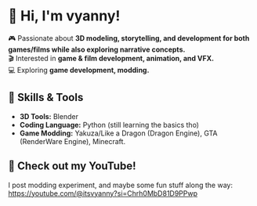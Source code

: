 # 👋 Hi, I'm vyanny!  
🎮 Passionate about **3D modeling, storytelling, and development for both games/films while also exploring narrative concepts.**  
🎬 Interested in **game & film development, animation, and VFX.**  
💻 Exploring **game development, modding.**  

## 🔧 Skills & Tools  
- **3D Tools:** Blender
- **Coding Language:** Python (still learning the basics tho)
- **Game Modding:** Yakuza/Like a Dragon (Dragon Engine), GTA (RenderWare Engine), Minecraft.
 
## 🎥 Check out my YouTube!
I post modding experiment, and maybe some fun stuff along the way: https://youtube.com/@itsvyanny?si=Chrh0MbD81D9PPwp
